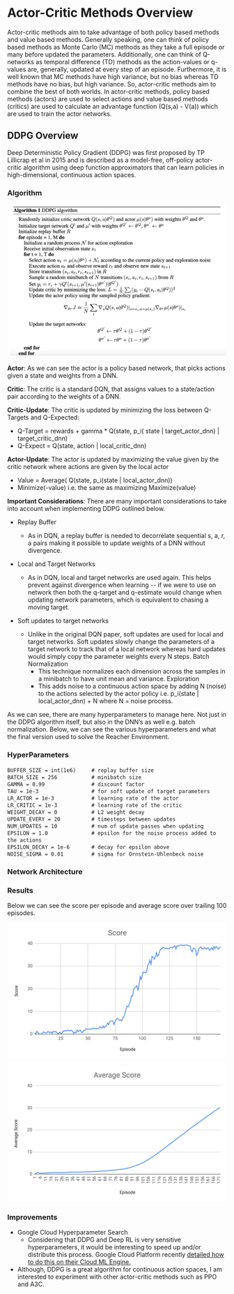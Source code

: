 # Actor-Critic Methods Overview 

Actor-critic methods aim to take advantage of both policy based methods and value based methods. Generally speaking, one can think of policy based methods as Monte Carlo (MC) methods as they take a full episode or many before updated the parameters. Additionally, one can think of Q-networks as temporal difference (TD) methods as the action-values or q-values are, generally, updated at every step of an episode. Furthermore, it is well known that MC methods have high variance, but no bias whereas TD methods have no bias, but high variance. So, actor-critic methods aim to combine the best of both worlds. In actor-critic methods, policy based methods (actors) are used to select actions and value based methods (critics) are used to calculate an advantage function (Q(s,a) - V(a)) which are used to train the actor networks. 

## DDPG Overview

Deep Deterministic Policy Gradient (DDPG) was first proposed by TP Lillicrap et al in 2015 and is described as a model-free, off-policy actor-critic algorithm using deep function approximators that can learn policies in high-dimensional, continuous action spaces. 

### Algorithm

![DDPG](https://github.com/cloud36/continuous-control-rl/blob/master/ddpg.png)

**Actor**: As we can see the actor is a policy based network, that picks actions given a state and weights from a DNN. 

**Critic**: The critic is a standard DQN, that assigns values to a state/action pair according to the weights of a DNN.  

**Critic-Update**: The critic is updated by minimizing the loss between Q-Targets and Q-Expected:
* Q-Target  = rewards + gamma * Q(state, p_i( state | target_actor_dnn) | target_critic_dnn)
* Q-Expect = Q(state, action | local_critic_dnn)

**Actor-Update**: The actor is updated by maximizing the value given by the critic network where actions are given by the local actor
* Value = Average( Q(state, p_i(state | local_actor_dnn))
* Minimize(-value) i.e. the same as maximizing Maximize(value) 

**Important Considerations**: There are many important considerations to take into account when implementing DDPG outlined below. 
* Replay Buffer
    * As in DQN, a replay buffer is needed to decorrelate sequential s, a, r, a pairs making it possible to update weights of a DNN without divergence. 
        
* Local and Target Networks
    * As in DQN, local and target networks are used again. This helps prevent against divergence when learning -- if we were to use on network then both the q-target and q-estimate would change when updating network parameters, which is equivalent to chasing a moving target. 
* Soft updates to target networks
    * Unlike in the original DQN paper, soft updates are used for local and target networks. Soft updates slowly change the parameters of a target network to track that of a local network whereas hard updates would simply copy the parameter weights every N steps. 
    Batch Normalization 
        - This technique normalizes each dimension across the samples in a minibatch to have unit mean and variance.
    Exploration 
        - This adds noise to a continuous action space by adding N (noise) to the actions selected by the actor policy i.e. p_i(state | local_actor_dnn) + N where N = noise process.

As we can see, there are many hyperparameters to manage here. Not just in the DDPG algorithm itself, but also in the DNN’s as well e.g. batch normalization.  Below, we can see the various hyperparameters and what the final version used to solve the Reacher Environment. 

### HyperParameters 

    BUFFER_SIZE = int(1e6)     # replay buffer size
    BATCH_SIZE = 256           # minibatch size
    GAMMA = 0.99               # discount factor
    TAU = 1e-3                 # for soft update of target parameters
    LR_ACTOR = 1e-3            # learning rate of the actor
    LR_CRITIC = 1e-3           # learning rate of the critic
    WEIGHT_DECAY = 0           # L2 weight decay
    UPDATE_EVERY = 20          # timesteps between updates
    NUM_UPDATES = 10           # num of update passes when updating
    EPSILON = 1.0              # epsilon for the noise process added to the actions
    EPSILON_DECAY = 1e-6       # decay for epsilon above
    NOISE_SIGMA = 0.01         # sigma for Ornstein-Uhlenbeck noise

### Network Architecture 

### Results

Below we can see the score per episode and average score over trailing 100 episodes. 

![DDPG](https://github.com/cloud36/continuous-control-rl/blob/master/score_ddpg.png)

![DDPG](https://github.com/cloud36/continuous-control-rl/blob/master/average_score_ddpg.png)

### Improvements
* Google Cloud Hyperparameter Search
   * Considering that DDPG and Deep RL is very sensitive hyperparameters, it would be interesting to speed up and/or distribute this process. Google Cloud Platform recently [detailed how to do this on their Cloud ML Engine.](https://cloud.google.com/blog/products/ai-machine-learning/deep-reinforcement-learning-on-gcp-using-hyperparameters-and-cloud-ml-engine-to-best-openai-gym-games)
* Although, DDPG is a great algorithm for continuous action spaces, I am interested to experiment with other actor-critic methods such as PPO and A3C.

